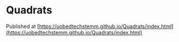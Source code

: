 # Quadrats

 Published at [https://uobedtechstemm.github.io/Quadrats/index.html](https://uobedtechstemm.github.io/Quadrats/index.html)
